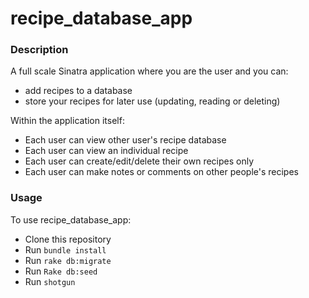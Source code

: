 # recipe_database_app

### Description
A full scale Sinatra application where you are the user and you can:
+ add recipes to a database
+ store your recipes for later use (updating, reading or deleting)

Within the application itself:
+ Each user can view other user's recipe database
+ Each user can view an individual recipe
+ Each user can create/edit/delete their own recipes only
+ Each user can make notes or comments on other people's recipes

### Usage
To use recipe_database_app:
+ Clone this repository
+ Run `bundle install`
+ Run `rake db:migrate`
+ Run `Rake db:seed`
+ Run `shotgun`
